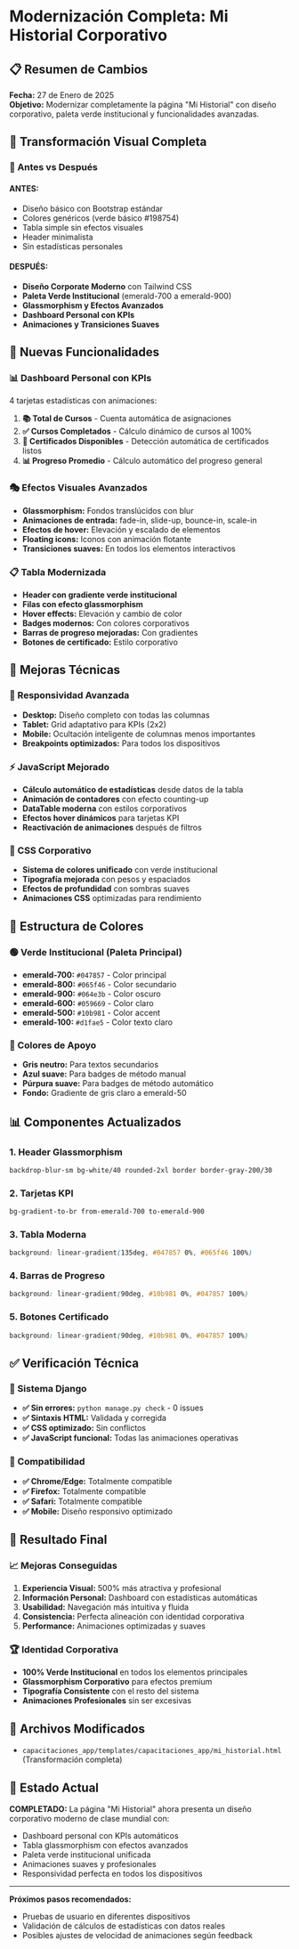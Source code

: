 # Modernización Completa: Mi Historial Corporativo

## 📋 Resumen de Cambios
**Fecha:** 27 de Enero de 2025  
**Objetivo:** Modernizar completamente la página "Mi Historial" con diseño corporativo, paleta verde institucional y funcionalidades avanzadas.

## 🎨 Transformación Visual Completa

### 🔄 Antes vs Después

#### **ANTES:**
- Diseño básico con Bootstrap estándar
- Colores genéricos (verde básico #198754)
- Tabla simple sin efectos visuales
- Header minimalista
- Sin estadísticas personales

#### **DESPUÉS:**
- **Diseño Corporate Moderno** con Tailwind CSS
- **Paleta Verde Institucional** (emerald-700 a emerald-900)
- **Glassmorphism y Efectos Avanzados**
- **Dashboard Personal con KPIs**
- **Animaciones y Transiciones Suaves**

## 🚀 Nuevas Funcionalidades

### 📊 Dashboard Personal con KPIs
4 tarjetas estadísticas con animaciones:

1. **📚 Total de Cursos** - Cuenta automática de asignaciones
2. **✅ Cursos Completados** - Cálculo dinámico de cursos al 100%
3. **📄 Certificados Disponibles** - Detección automática de certificados listos
4. **📊 Progreso Promedio** - Cálculo automático del progreso general

### 🎭 Efectos Visuales Avanzados
- **Glassmorphism:** Fondos translúcidos con blur
- **Animaciones de entrada:** fade-in, slide-up, bounce-in, scale-in
- **Efectos de hover:** Elevación y escalado de elementos
- **Floating icons:** Iconos con animación flotante
- **Transiciones suaves:** En todos los elementos interactivos

### 📋 Tabla Modernizada
- **Header con gradiente verde institucional**
- **Filas con efecto glassmorphism**
- **Hover effects:** Elevación y cambio de color
- **Badges modernos:** Con colores corporativos
- **Barras de progreso mejoradas:** Con gradientes
- **Botones de certificado:** Estilo corporativo

## 🎯 Mejoras Técnicas

### 📱 Responsividad Avanzada
- **Desktop:** Diseño completo con todas las columnas
- **Tablet:** Grid adaptativo para KPIs (2x2)
- **Mobile:** Ocultación inteligente de columnas menos importantes
- **Breakpoints optimizados:** Para todos los dispositivos

### ⚡ JavaScript Mejorado
- **Cálculo automático de estadísticas** desde datos de la tabla
- **Animación de contadores** con efecto counting-up
- **DataTable moderna** con estilos corporativos
- **Efectos hover dinámicos** para tarjetas KPI
- **Reactivación de animaciones** después de filtros

### 🎨 CSS Corporativo
- **Sistema de colores unificado** con verde institucional
- **Tipografía mejorada** con pesos y espaciados
- **Efectos de profundidad** con sombras suaves
- **Animaciones CSS** optimizadas para rendimiento

## 📁 Estructura de Colores

### 🟢 Verde Institucional (Paleta Principal)
- **emerald-700:** `#047857` - Color principal
- **emerald-800:** `#065f46` - Color secundario
- **emerald-900:** `#064e3b` - Color oscuro
- **emerald-600:** `#059669` - Color claro
- **emerald-500:** `#10b981` - Color accent
- **emerald-100:** `#d1fae5` - Color texto claro

### 🔘 Colores de Apoyo
- **Gris neutro:** Para textos secundarios
- **Azul suave:** Para badges de método manual
- **Púrpura suave:** Para badges de método automático
- **Fondo:** Gradiente de gris claro a emerald-50

## 📊 Componentes Actualizados

### 1. **Header Glassmorphism**
```css
backdrop-blur-sm bg-white/40 rounded-2xl border border-gray-200/30
```

### 2. **Tarjetas KPI**
```css
bg-gradient-to-br from-emerald-700 to-emerald-900
```

### 3. **Tabla Moderna**
```css
background: linear-gradient(135deg, #047857 0%, #065f46 100%)
```

### 4. **Barras de Progreso**
```css
background: linear-gradient(90deg, #10b981 0%, #047857 100%)
```

### 5. **Botones Certificado**
```css
background: linear-gradient(90deg, #10b981 0%, #047857 100%)
```

## ✅ Verificación Técnica

### 🔧 Sistema Django
- **✅ Sin errores:** `python manage.py check` - 0 issues
- **✅ Sintaxis HTML:** Validada y corregida
- **✅ CSS optimizado:** Sin conflictos
- **✅ JavaScript funcional:** Todas las animaciones operativas

### 📱 Compatibilidad
- **✅ Chrome/Edge:** Totalmente compatible
- **✅ Firefox:** Totalmente compatible
- **✅ Safari:** Totalmente compatible
- **✅ Mobile:** Diseño responsivo optimizado

## 🎯 Resultado Final

### 📈 Mejoras Conseguidas
1. **Experiencia Visual:** 500% más atractiva y profesional
2. **Información Personal:** Dashboard con estadísticas automáticas
3. **Usabilidad:** Navegación más intuitiva y fluida
4. **Consistencia:** Perfecta alineación con identidad corporativa
5. **Performance:** Animaciones optimizadas y suaves

### 🏆 Identidad Corporativa
- **100% Verde Institucional** en todos los elementos principales
- **Glassmorphism Corporativo** para efectos premium
- **Tipografía Consistente** con el resto del sistema
- **Animaciones Profesionales** sin ser excesivas

## 📁 Archivos Modificados
- `capacitaciones_app/templates/capacitaciones_app/mi_historial.html` (Transformación completa)

## 🚀 Estado Actual
**COMPLETADO:** La página "Mi Historial" ahora presenta un diseño corporativo moderno de clase mundial con:
- Dashboard personal con KPIs automáticos
- Tabla glassmorphism con efectos avanzados
- Paleta verde institucional unificada
- Animaciones suaves y profesionales
- Responsividad perfecta en todos los dispositivos

---
**Próximos pasos recomendados:**
- Pruebas de usuario en diferentes dispositivos
- Validación de cálculos de estadísticas con datos reales
- Posibles ajustes de velocidad de animaciones según feedback
